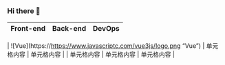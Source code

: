 ### Hi there 👋

| Front-end | Back-end | DevOps |
| --------- | -------- | ------ |

| ![Vue](https://https://www.javascriptc.com/vue3js/logo.png “Vue”) | 单元格内容 | 单元格内容 |
| 单元格内容 | 单元格内容 | 单元格内容 |

<!--
**Kenny-24/Kenny-24** is a ✨ _special_ ✨ repository because its `README.md` (this file) appears on your GitHub profile.

Here are some ideas to get you started:

- 🔭 I’m currently working on ...
- 🌱 I’m currently learning ...
- 👯 I’m looking to collaborate on ...
- 🤔 I’m looking for help with ...
- 💬 Ask me about ...
- 📫 How to reach me: ...
- 😄 Pronouns: ...
- ⚡ Fun fact: ...
-->
